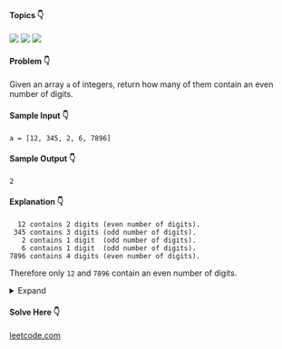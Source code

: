 #### Topics :point_down:
![](https://img.shields.io/badge/-array-wheat) 
![](https://img.shields.io/badge/-bit--manipulation-wheat)
![](https://img.shields.io/badge/-math-wheat)

#### Problem :point_down:
Given an array `a` of integers, return how many of them contain an even number of digits. 
#### Sample Input :point_down:
```
a = [12, 345, 2, 6, 7896]
```
#### Sample Output :point_down:
```
2
```
#### Explanation :point_down:
```
  12 contains 2 digits (even number of digits). 
 345 contains 3 digits (odd number of digits). 
   2 contains 1 digit  (odd number of digits). 
   6 contains 1 digit  (odd number of digits). 
7896 contains 4 digits (even number of digits). 
```
Therefore only `12` and `7896` contain an even number of digits.

<details>
<summary>Expand</summary>

#### Python :point_down:
```py
def solve(a):
    c = 0 # count
    for k in a:
        t = 0 # temp count
        while (k):
            t += 1
            k //= 10

        if (t % 2) == 0:
            c += 1

    return c
```
#### Time Complexity :point_down:
```
O(n log k)
```
#### Space Complexity :point_down:
```
O(1)
```
#### Python :point_down:
```py
def solve(a):
    c = 0 # count
    for i in a:
        if (int(math.log10(i)) + 1) % 2 == 0:
            c += 1

    return c
```
#### Time Complexity :point_down:
```
O(n)
```
#### Space Complexity :point_down:
```
O(1)
```
#### Python :point_down:
```py
def solve(a):
    c = 0 # count
    for i in a:
        if len(str(i)) % 2 == 0:
            c += 1

    return c
```
#### Time Complexity :point_down:
```
O(n)
```
#### Space Complexity :point_down:
```
O(1)
```
</details>

#### Solve Here :point_down:
[leetcode.com](https://leetcode.com/problems/find-numbers-with-even-number-of-digits/)
